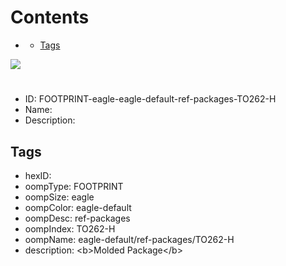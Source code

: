 



Contents
========

* [](#)
	* [Tags](#tags)
  
![][im]
# 

- ID: FOOTPRINT-eagle-eagle-default-ref-packages-TO262-H
- Name: 
- Description: 

## Tags

- hexID: 
- oompType: FOOTPRINT
- oompSize: eagle
- oompColor: eagle-default
- oompDesc: ref-packages
- oompIndex: TO262-H
- oompName: eagle-default/ref-packages/TO262-H
- description: &lt;b&gt;Molded Package&lt;/b&gt;



[im]: image.png
